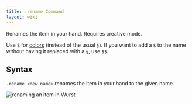 ```yaml
---
title: .rename Command
layout: wiki
---
```

Renames the item in your hand. Requires creative mode.

Use `$` for [colors](http://minecraft.gamepedia.com/Formatting_codes) (instead of the usual `§`). If you want to add a `$` to the name without having it replaced with a `§`, use `$$`.

## Syntax
`.rename <new_name>` renames the item in your hand to the given name.

![renaming an item in Wurst](https://cloud.githubusercontent.com/assets/10100202/8334298/6a53d98e-1a97-11e5-9889-e11c5e05bb43.png)
